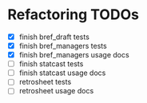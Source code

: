 # Refactoring TODOs

- [x] finish bref_draft tests
- [x] finish bref_managers tests
- [x] finish bref_managers usage docs
- [ ] finish statcast tests
- [ ] finish statcast usage docs
- [ ] retrosheet tests
- [ ] retrosheet usage docs
